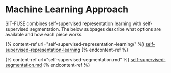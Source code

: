 # Machine Learning Approach

SIT-FUSE combines self-supervised representation learning with self-supervised segmentation. The below subpages describe what options are available and how each piece works.



{% content-ref url="self-supervised-representation-learning/" %}
[self-supervised-representation-learning](self-supervised-representation-learning/)
{% endcontent-ref %}



{% content-ref url="self-supervised-segmentation.md" %}
[self-supervised-segmentation.md](self-supervised-segmentation.md)
{% endcontent-ref %}

